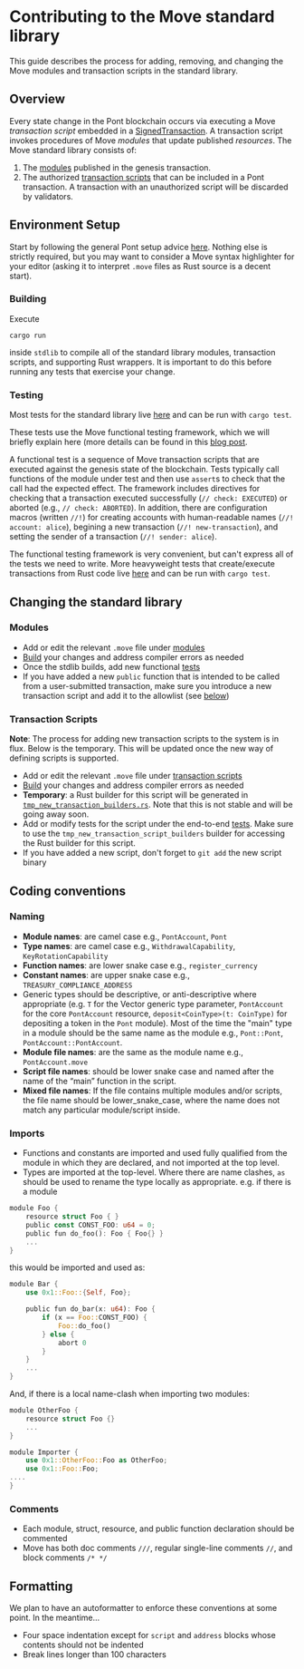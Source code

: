 # Contributing to the Move standard library

This guide describes the process for adding, removing, and changing the Move modules and transaction scripts in the standard library.

## Overview

Every state change in the Pont blockchain occurs via executing a Move *transaction script* embedded in a [SignedTransaction](../../types/src/transaction/mod.rs). A transaction script invokes procedures of Move *modules* that update published *resources*. The Move standard library consists of:

1. The [modules](modules/) published in the genesis transaction.
2. The authorized [transaction scripts](transaction_scripts/) that can be included in a Pont transaction. A transaction with an unauthorized script will be discarded by validators.

## Environment Setup

Start by following the general Pont setup advice [here](../../CONTRIBUTING.md). Nothing else is strictly required, but you may want to consider a Move syntax highlighter for your editor (asking it to interpret `.move` files as Rust source is a decent start).

<!-- TODO: editor-specific suggestions, bash aliases -->

### Building

Execute

`cargo run`

inside `stdlib` to compile all of the standard library modules, transaction scripts, and supporting Rust wrappers. It is important to do this before running any tests that exercise your change.

### Testing

Most tests for the standard library live [here](../move-compiler/functional-tests) and can be run with `cargo test`.

These tests use the Move functional testing framework, which we will briefly explain here (more details can be found in this [blog post](https://pont.dev/blog/2020/03/06/how-to-use-the-end-to-end-tests-framework-in-move).

A functional test is a sequence of Move transaction scripts that are executed against the genesis state of the blockchain. Tests typically call functions of the module under test and then use `assert`s to check that the call had the expected effect. The framework includes directives for checking that a transaction executed successfully (`// check: EXECUTED`) or aborted (e.g., `// check: ABORTED`). In addition, there are configuration macros (written `//!`) for creating accounts with human-readable names (`//! account: alice`), begining a new transaction (`//! new-transaction`), and setting the sender of a transaction (`//! sender: alice`).

The functional testing framework is very convenient, but can't express all of the tests we need to write. More heavyweight tests that create/execute transactions from Rust code live [here](../e2e-testsuite/src/tests) and can be run with `cargo test`.

## Changing the standard library

### Modules

- Add or edit the relevant `.move` file under [modules](modules/)
- [Build](#building) your changes and address compiler errors as needed
- Once the stdlib builds, add new functional [tests](#testing)
- If you have added a new `public` function that is intended to be called from a user-submitted transaction, make sure you introduce a new transaction script and add it to the allowlist (see [below](#transaction-scripts))

### Transaction Scripts

**Note**: The process for adding new transaction scripts to the system is in
flux. Below is the temporary. This will be updated once the new way of defining scripts is supported.

- Add or edit the relevant `.move` file under [transaction scripts](transaction_scripts)
- [Build](#building) your changes and address compiler errors as needed
- **Temporary**: a Rust builder for this script will be generated in [`tmp_new_transaction_builders.rs`](compiled/src/tmp_new_transaction_script_builders.rs). Note that this is not stable and will be going away soon.
- Add or modify tests for the script under the end-to-end [tests](../e2e-testsuite/src/tests/transaction_builder.rs). Make sure to use the `tmp_new_transaction_script_builders` builder for accessing the Rust builder for this script.
- If you have added a new script, don't forget to `git add` the new script binary

## Coding conventions

### Naming
- **Module names**: are camel case e.g., `PontAccount`, `Pont`
- **Type names**: are camel case e.g., `WithdrawalCapability`, `KeyRotationCapability`
- **Function names**: are lower snake case e.g., `register_currency`
- **Constant names**: are upper snake case e.g., `TREASURY_COMPLIANCE_ADDRESS`
- Generic types should be descriptive, or anti-descriptive where appropriate (e.g. `T` for the Vector generic type parameter, `PontAccount` for the core `PontAccount` resource, `deposit<CoinType>(t: CoinType)` for depositing a token in the `Pont` module). Most of the time the "main" type in a module should be the same name as the module e.g., `Pont::Pont`, `PontAccount::PontAccount`.
- **Module file names**: are the same as the module name e.g., `PontAccount.move`
- **Script file names**: should be lower snake case and named after the name of the “main” function in the script.
- **Mixed file names**: If the file contains multiple modules and/or scripts, the file name should be lower_snake_case, where the name does not match any particular module/script inside.

### Imports
- Functions and constants are imported and used fully qualified from the module in which they are declared, and not imported at the top level.
- Types are imported at the top-level. Where there are name clashes, `as` should be used to rename the type locally as appropriate.
 e.g. if there is a module
```rust
module Foo {
    resource struct Foo { }
    public const CONST_FOO: u64 = 0;
    public fun do_foo(): Foo { Foo{} }
    ...
}
```
this would be imported and used as:
```rust
module Bar {
    use 0x1::Foo::{Self, Foo};

    public fun do_bar(x: u64): Foo {
        if (x == Foo::CONST_FOO) {
            Foo::do_foo()
        } else {
            abort 0
        }
    }
    ...
}
```
And, if there is a local name-clash when importing two modules:
```rust
module OtherFoo {
    resource struct Foo {}
    ...
}

module Importer {
    use 0x1::OtherFoo::Foo as OtherFoo;
    use 0x1::Foo::Foo;
....
}
```


### Comments

- Each module, struct, resource, and public function declaration should be commented
- Move has both doc comments `///`, regular single-line comments `//`, and block comments `/* */`


## Formatting
We plan to have an autoformatter to enforce these conventions at some point. In the meantime...

- Four space indentation except for `script` and `address` blocks whose contents should not be indented
- Break lines longer than 100 characters
